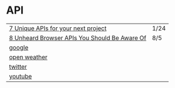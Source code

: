 # API

|                                                                                                                                                                                               |      |
| --------------------------------------------------------------------------------------------------------------------------------------------------------------------------------------------- | ---- |
| [7 Unique APIs for your next project](https://dev.to/renaissanceengineer/7-unique-apis-for-your-next-project-4hf9?utm\_source=digest\_mailer\&utm\_medium=email\&utm\_campaign=digest\_email) | 1/24 |
| [8 Unheard Browser APIs You Should Be Aware Of](https://medium.com/better-programming/8-unheard-of-browser-apis-you-should-be-aware-of-45247e7d5f3a)                                          | 8/5  |
| [google](https://developers.google.com/drive/api/v2/reference/)                                                                                                                               |      |
| [open weather](https://openweathermap.org/api)                                                                                                                                                |      |
| [twitter](https://github.com/twitter-archive/twitter-kit-android/wiki)                                                                                                                        |      |
| [youtube](https://developers.google.com/youtube/v3)                                                                                                                                           |      |
